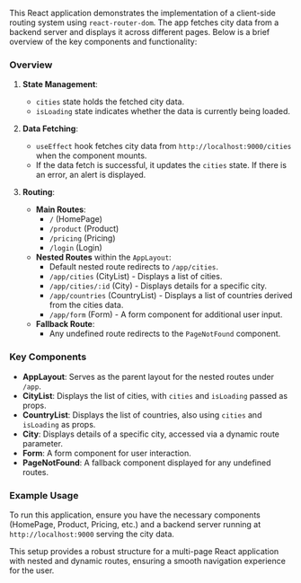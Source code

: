 This React application demonstrates the implementation of a client-side routing system using `react-router-dom`. The app fetches city data from a backend server and displays it across different pages. Below is a brief overview of the key components and functionality:

### Overview

1. **State Management**:
   - `cities` state holds the fetched city data.
   - `isLoading` state indicates whether the data is currently being loaded.

2. **Data Fetching**:
   - `useEffect` hook fetches city data from `http://localhost:9000/cities` when the component mounts.
   - If the data fetch is successful, it updates the `cities` state. If there is an error, an alert is displayed.

3. **Routing**:
   - **Main Routes**:
     - `/` (HomePage)
     - `/product` (Product)
     - `/pricing` (Pricing)
     - `/login` (Login)
   - **Nested Routes** within the `AppLayout`:
     - Default nested route redirects to `/app/cities`.
     - `/app/cities` (CityList) - Displays a list of cities.
     - `/app/cities/:id` (City) - Displays details for a specific city.
     - `/app/countries` (CountryList) - Displays a list of countries derived from the cities data.
     - `/app/form` (Form) - A form component for additional user input.
   - **Fallback Route**:
     - Any undefined route redirects to the `PageNotFound` component.

### Key Components

- **AppLayout**: Serves as the parent layout for the nested routes under `/app`.
- **CityList**: Displays the list of cities, with `cities` and `isLoading` passed as props.
- **CountryList**: Displays the list of countries, also using `cities` and `isLoading` as props.
- **City**: Displays details of a specific city, accessed via a dynamic route parameter.
- **Form**: A form component for user interaction.
- **PageNotFound**: A fallback component displayed for any undefined routes.

### Example Usage

To run this application, ensure you have the necessary components (HomePage, Product, Pricing, etc.) and a backend server running at `http://localhost:9000` serving the city data.

This setup provides a robust structure for a multi-page React application with nested and dynamic routes, ensuring a smooth navigation experience for the user.